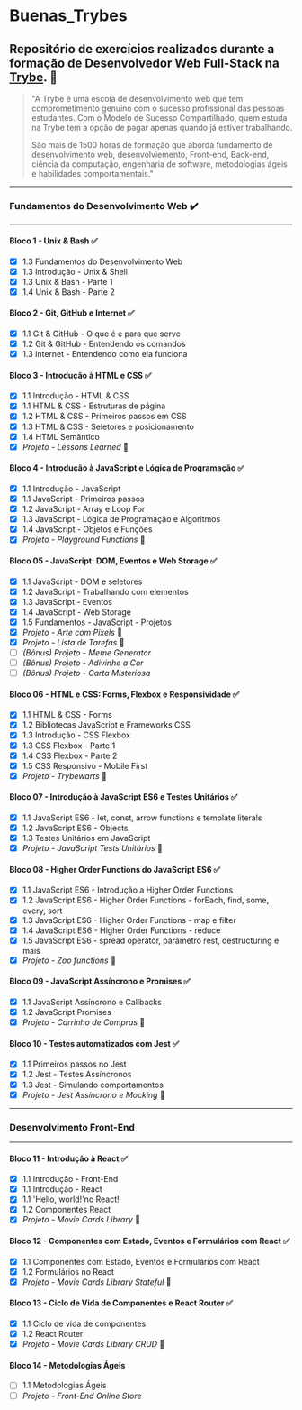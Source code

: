 # Buenas_Trybes

## Repositório de exercícios realizados durante a formação de Desenvolvedor Web Full-Stack na [Trybe](https://www.betrybe.com/). 🚀

>"A Trybe é uma escola de desenvolvimento web que tem comprometimento genuíno com o sucesso profissional das pessoas estudantes. Com o Modelo de Sucesso Compartilhado, quem estuda na Trybe tem a opção de pagar apenas quando já estiver trabalhando.
>
>São mais de 1500 horas de formação que aborda fundamento de desenvolvimento web, desenvolviemento, Front-end, Back-end, ciência da computação, engenharia de software, metodologias ágeis e habilidades comportamentais."

---
### Fundamentos do Desenvolvimento Web ✔️
---

#### Bloco 1 - Unix & Bash ✅
- [x] 1.3 Fundamentos do Desenvolvimento Web
- [x] 1.3 Introdução - Unix & Shell
- [x] 1.3 Unix & Bash - Parte 1
- [x] 1.4 Unix & Bash - Parte 2

#### Bloco 2 - Git, GitHub e Internet ✅
- [x] 1.1 Git & GitHub - O que é e para que serve
- [x] 1.2 Git & GitHub - Entendendo os comandos
- [x] 1.3 Internet - Entendendo como ela funciona

#### Bloco 3 - Introdução à HTML e CSS ✅
- [x] 1.1 Introdução - HTML & CSS
- [x] 1.1 HTML & CSS - Estruturas de página
- [x] 1.2 HTML & CSS - Primeiros passos em CSS
- [x] 1.3 HTML & CSS - Seletores e posicionamento
- [x] 1.4 HTML Semântico
- [x] _Projeto - Lessons Learned_ 💯

#### Bloco 4 - Introdução à JavaScript e Lógica de Programação ✅
- [x] 1.1 Introdução - JavaScript
- [x] 1.1 JavaScript - Primeiros passos
- [x] 1.2 JavaScript - Array e Loop For
- [x] 1.3 JavaScript - Lógica de Programação e Algoritmos
- [x] 1.4 JavaScript - Objetos e Funções
- [x] _Projeto - Playground Functions_ 💯

#### Bloco 05 - JavaScript: DOM, Eventos e Web Storage ✅
- [x] 1.1 JavaScript - DOM e seletores
- [x] 1.2 JavaScript - Trabalhando com elementos
- [x] 1.3 JavaScript - Eventos
- [x] 1.4 JavaScript - Web Storage
- [x] 1.5 Fundamentos - JavaScript - Projetos
- [x] _Projeto - Arte com Pixels_ 💯
- [x] _Projeto - Lista de Tarefas_ 💯
- [ ] _(Bônus) Projeto - Meme Generator_
- [ ] _(Bônus) Projeto - Adivinhe a Cor_
- [ ] _(Bônus) Projeto - Carta Misteriosa_

#### Bloco 06 - HTML e CSS: Forms, Flexbox e Responsividade ✅
- [x] 1.1 HTML & CSS - Forms
- [x] 1.2 Bibliotecas JavaScript e Frameworks CSS
- [x] 1.3 Introdução - CSS Flexbox
- [x] 1.3 CSS Flexbox - Parte 1 
- [x] 1.4 CSS Flexbox - Parte 2
- [x] 1.5 CSS Responsivo - Mobile First
- [x] _Projeto - Trybewarts_ 💯

#### Bloco 07 - Introdução à JavaScript ES6 e Testes Unitários ✅
- [x] 1.1 JavaScript ES6 - let, const, arrow functions e template literals
- [x] 1.2 JavaScript ES6 - Objects
- [x] 1.3 Testes Unitários em JavaScript
- [x] _Projeto - JavaScript Tests Unitários_ 💯

#### Bloco 08 - Higher Order Functions do JavaScript ES6 ✅
- [x] 1.1 JavaScript ES6 - Introdução a Higher Order Functions
- [x] 1.2 JavaScript ES6 - Higher Order Functions - forEach, find, some, every, sort
- [x] 1.3 JavaScript ES6 - Higher Order Functions - map e filter
- [x] 1.4 JavaScript ES6 - Higher Order Functions - reduce
- [x] 1.5 JavaScript ES6 - spread operator, parâmetro rest, destructuring e mais
- [x] _Projeto - Zoo functions_ 💯

#### Bloco 09 - JavaScript Assíncrono e Promises ✅
- [x] 1.1 JavaScript Assíncrono e Callbacks
- [x] 1.2 JavaScript Promises
- [x] _Projeto - Carrinho de Compras_ 💯

#### Bloco 10 - Testes automatizados com Jest ✅
- [x] 1.1 Primeiros passos no Jest
- [x] 1.2 Jest - Testes Assíncronos
- [x] 1.3 Jest - Simulando comportamentos
- [x] _Projeto - Jest Assíncrono e Mocking_ 💯

---
### Desenvolvimento Front-End 
---

#### Bloco 11 - Introdução à React ✅
- [x] 1.1 Introdução - Front-End
- [x] 1.1 Introdução - React
- [x] 1.1 'Hello, world!'no React!
- [x] 1.2 Componentes React
- [x] _Projeto - Movie Cards Library_ 💯

#### Bloco 12 - Componentes com Estado, Eventos e Formulários com React ✅
- [x] 1.1 Componentes com Estado, Eventos e Formulários com React
- [x] 1.2 Formulários no React
- [x] _Projeto - Movie Cards Library Stateful_ 💯

#### Bloco 13 - Ciclo de Vida de Componentes e React Router ✅
- [x] 1.1 Ciclo de vida de componentes
- [x] 1.2 React Router
- [x] _Projeto - Movie Cards Library CRUD_ 💯

#### Bloco 14 - Metodologias Ágeis
- [ ] 1.1 Metodologias Ágeis
- [ ] _Projeto - Front-End Online Store_

